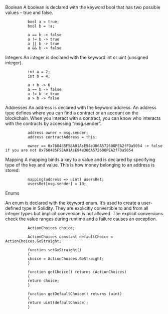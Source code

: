 Boolean
A boolean is declared with the keyword bool that has two possible values – true and false.

              bool a = true;
              bool b = !a;

              a == b -> false
              a != b -> true
              a || b -> true
              a && b -> false

Integers 
An integer is declared with the keyword int or uint (unsigned integer).

              int a = 2;
              int b = 4;

              a + b -> 6
              a == b -> false
              a != b -> true
              a > b -> false

Addresses
An address is declared with the keyword address. An address type defines where you can find a contract or an account on the blockchain. When you interact with a contract, you can know who interacts with the contracts by accessing “msg.sender”.

              address owner = msg.sender;
              address contractAddress = this;

              owner == 0x760485F58A01AsE94e306A57260OPEA2fFDa5054 -> false if you are not 0x760485F58A01AsE94e306A57260OPEA2fFDa5054

Mapping
A mapping  binds a key to a value and is declared by specifying type of the key and value. This is how money belonging to an address is stored:

              mapping(address => uint) usersBet;
              usersBet[msg.sender] = 10;

Enums

An enum is declared with the keyword enum. It’s used to create a user-defined type in Solidity. They are explicitly convertible to and from all integer types but implicit conversion is not allowed. The explicit conversions check the value ranges during runtime and a failure causes an exception.

              ActionChoices choice;

              ActionChoices constant defaultChoice = ActionChoices.GoStraight;

              function setGoStraight() 
              {
              choice = ActionChoices.GoStraight;
              }

              function getChoice() returns (ActionChoices) 
              {
              return choice;
              }

              function getDefaultChoice() returns (uint) 
              {
              return uint(defaultChoice);
              }
